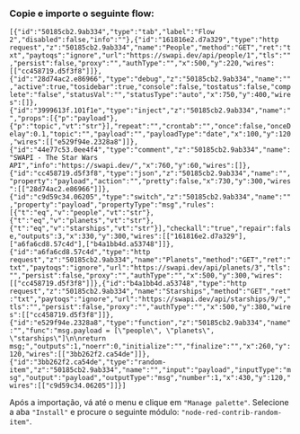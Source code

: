 
### Copie e importe o seguinte flow:


`[{"id":"50185cb2.9ab334","type":"tab","label":"Flow 2","disabled":false,"info":""},{"id":"161816e2.d7a329","type":"http request","z":"50185cb2.9ab334","name":"People","method":"GET","ret":"txt","paytoqs":"ignore","url":"https://swapi.dev/api/people/1","tls":"","persist":false,"proxy":"","authType":"","x":500,"y":220,"wires":[["cc458719.d5f3f8"]]},{"id":"28d74ac2.e86966","type":"debug","z":"50185cb2.9ab334","name":"","active":true,"tosidebar":true,"console":false,"tostatus":false,"complete":"false","statusVal":"","statusType":"auto","x":750,"y":400,"wires":[]},{"id":"3999613f.101f1e","type":"inject","z":"50185cb2.9ab334","name":"","props":[{"p":"payload"},{"p":"topic","vt":"str"}],"repeat":"","crontab":"","once":false,"onceDelay":0.1,"topic":"","payload":"","payloadType":"date","x":100,"y":120,"wires":[["e529f94e.2328a8"]]},{"id":"44e77c53.0ee4f4","type":"comment","z":"50185cb2.9ab334","name":"SWAPI - The Star Wars API","info":"https://swapi.dev/","x":760,"y":60,"wires":[]},{"id":"cc458719.d5f3f8","type":"json","z":"50185cb2.9ab334","name":"","property":"payload","action":"","pretty":false,"x":730,"y":300,"wires":[["28d74ac2.e86966"]]},{"id":"c9d59c34.06205","type":"switch","z":"50185cb2.9ab334","name":"","property":"payload","propertyType":"msg","rules":[{"t":"eq","v":"people","vt":"str"},{"t":"eq","v":"planets","vt":"str"},{"t":"eq","v":"starships","vt":"str"}],"checkall":"true","repair":false,"outputs":3,"x":330,"y":300,"wires":[["161816e2.d7a329"],["a6fa6cd8.57c4d"],["b4a1bb4d.a53748"]]},{"id":"a6fa6cd8.57c4d","type":"http request","z":"50185cb2.9ab334","name":"Planets","method":"GET","ret":"txt","paytoqs":"ignore","url":"https://swapi.dev/api/planets/3","tls":"","persist":false,"proxy":"","authType":"","x":500,"y":300,"wires":[["cc458719.d5f3f8"]]},{"id":"b4a1bb4d.a53748","type":"http request","z":"50185cb2.9ab334","name":"Starships","method":"GET","ret":"txt","paytoqs":"ignore","url":"https://swapi.dev/api/starships/9/","tls":"","persist":false,"proxy":"","authType":"","x":500,"y":380,"wires":[["cc458719.d5f3f8"]]},{"id":"e529f94e.2328a8","type":"function","z":"50185cb2.9ab334","name":"","func":"msg.payload = [\"people\", \"planets\", \"starships\"]\n\nreturn msg;","outputs":1,"noerr":0,"initialize":"","finalize":"","x":260,"y":120,"wires":[["3bb262f2.ca54de"]]},{"id":"3bb262f2.ca54de","type":"random-item","z":"50185cb2.9ab334","name":"","input":"payload","inputType":"msg","output":"payload","outputType":"msg","number":1,"x":430,"y":120,"wires":[["c9d59c34.06205"]]}]`


Após a importação, vá até o menu e clique em `"Manage palette"`. Selecione a aba `"Install"` e procure o seguinte módulo: `"node-red-contrib-random-item"`.